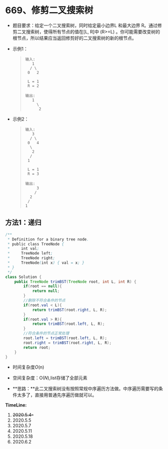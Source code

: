 # 669、修剪二叉搜索树

- 题目要求：给定一个二叉搜索树，同时给定最小边界L 和最大边界 R。通过修剪二叉搜索树，使得所有节点的值在[L, R]中 (R>=L) 。你可能需要改变树的根节点，所以结果应当返回修剪好的二叉搜索树的新的根节点。

- 示例1：

  >```
  >输入: 
  >    1
  >   / \
  >  0   2
  >
  >  L = 1
  >  R = 2
  >
  >输出: 
  >    1
  >      \
  >       2
  >```

- 示例2：

  >```
  >输入: 
  >    3
  >   / \
  >  0   4
  >   \
  >    2
  >   /
  >  1
  >
  >  L = 1
  >  R = 3
  >
  >输出: 
  >      3
  >     / 
  >   2   
  >  /
  > 1
  >```

## 方法1：递归

```java
/**
 * Definition for a binary tree node.
 * public class TreeNode {
 *     int val;
 *     TreeNode left;
 *     TreeNode right;
 *     TreeNode(int x) { val = x; }
 * }
 */
class Solution {
    public TreeNode trimBST(TreeNode root, int L, int R) {
        if(root == null){
            return null;
        }
        //删除不符合条件的节点
        if(root.val < L){
            return trimBST(root.right, L, R);
        }
        if(root.val > R){
            return trimBST(root.left, L, R);
        }
        //符合条件的节点正常处理
        root.left = trimBST(root.left, L, R);
        root.right = trimBST(root.right, L, R);
        return root;
    }
}
```

- 时间复杂度*O*(n)

- 空间复杂度：O(*N*),list存储了全部元素

- **思路：**此二叉搜索树没有按照常规中序遍历方法做。中序遍历需要写的条件太多了，直接用普通先序遍历做就可以。


**TimeLine:**

1. ~~2020.5.4-~~
2. 2020.5.5
3. 2020.5.7
4. 2020.5.11
5. 2020.5.18
6. 2020.6.2